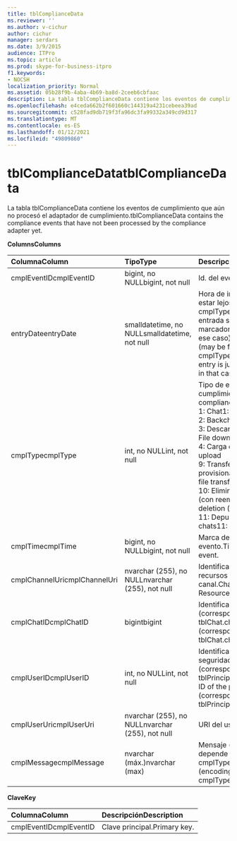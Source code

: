 ```yaml
---
title: tblComplianceData
ms.reviewer: ''
ms.author: v-cichur
author: cichur
manager: serdars
ms.date: 3/9/2015
audience: ITPro
ms.topic: article
ms.prod: skype-for-business-itpro
f1.keywords:
- NOCSH
localization_priority: Normal
ms.assetid: 05b28f9b-4aba-4b69-ba8d-2ceeb6cbfaac
description: La tabla tblComplianceData contiene los eventos de cumplimiento que aún no procesó el adaptador de cumplimiento.
ms.openlocfilehash: e4ceda662b2f601660c144319a4231cebeea39ad
ms.sourcegitcommit: c528fad9db719f3fa96dc3fa99332a349cd9d317
ms.translationtype: MT
ms.contentlocale: es-ES
ms.lasthandoff: 01/12/2021
ms.locfileid: "49809860"
---
```

# <a name="tblcompliancedata"></a><span data-ttu-id="9b92e-103">tblComplianceData</span><span class="sxs-lookup"><span data-stu-id="9b92e-103">tblComplianceData</span></span>
 
<span data-ttu-id="9b92e-104">La tabla tblComplianceData contiene los eventos de cumplimiento que aún no procesó el adaptador de cumplimiento.</span><span class="sxs-lookup"><span data-stu-id="9b92e-104">tblComplianceData contains the compliance events that have not been processed by the compliance adapter yet.</span></span>
  
<span data-ttu-id="9b92e-105">**Columns**</span><span class="sxs-lookup"><span data-stu-id="9b92e-105">**Columns**</span></span>

|<span data-ttu-id="9b92e-106">**Columna**</span><span class="sxs-lookup"><span data-stu-id="9b92e-106">**Column**</span></span>|<span data-ttu-id="9b92e-107">**Tipo**</span><span class="sxs-lookup"><span data-stu-id="9b92e-107">**Type**</span></span>|<span data-ttu-id="9b92e-108">**Descripción**</span><span class="sxs-lookup"><span data-stu-id="9b92e-108">**Description**</span></span>|
|:-----|:-----|:-----|
|<span data-ttu-id="9b92e-109">cmplEventID</span><span class="sxs-lookup"><span data-stu-id="9b92e-109">cmplEventID</span></span>  <br/> |<span data-ttu-id="9b92e-110">bigint, no NULL</span><span class="sxs-lookup"><span data-stu-id="9b92e-110">bigint, not null</span></span>  <br/> |<span data-ttu-id="9b92e-111">Id. del evento.</span><span class="sxs-lookup"><span data-stu-id="9b92e-111">Event ID.</span></span>  <br/> |
|<span data-ttu-id="9b92e-112">entryDate</span><span class="sxs-lookup"><span data-stu-id="9b92e-112">entryDate</span></span>  <br/> |<span data-ttu-id="9b92e-113">smalldatetime, no NULL</span><span class="sxs-lookup"><span data-stu-id="9b92e-113">smalldatetime, not null</span></span>  <br/> |<span data-ttu-id="9b92e-114">Hora de inserción (puede estar lejos en el futuro para cmplType=9 porque la entrada solo es un marcador de posición en ese caso).</span><span class="sxs-lookup"><span data-stu-id="9b92e-114">Time of insertion (may be far in the future for cmplType=9 because the entry is just a placeholder in that case).</span></span>  <br/> |
|<span data-ttu-id="9b92e-115">cmplType</span><span class="sxs-lookup"><span data-stu-id="9b92e-115">cmplType</span></span>  <br/> |<span data-ttu-id="9b92e-116">int, no NULL</span><span class="sxs-lookup"><span data-stu-id="9b92e-116">int, not null</span></span>  <br/> | <span data-ttu-id="9b92e-117">Tipo de evento de cumplimiento:</span><span class="sxs-lookup"><span data-stu-id="9b92e-117">Type of compliance event:</span></span> <br/>  <span data-ttu-id="9b92e-118">1: Chat</span><span class="sxs-lookup"><span data-stu-id="9b92e-118">1: Chat</span></span> <br/>  <span data-ttu-id="9b92e-119">2: Backchat</span><span class="sxs-lookup"><span data-stu-id="9b92e-119">2: Backchat</span></span> <br/>  <span data-ttu-id="9b92e-120">3: Descarga de archivos</span><span class="sxs-lookup"><span data-stu-id="9b92e-120">3: File download</span></span> <br/>  <span data-ttu-id="9b92e-121">4: Carga de archivos</span><span class="sxs-lookup"><span data-stu-id="9b92e-121">4: File upload</span></span> <br/>  <span data-ttu-id="9b92e-122">9: Transferencia de archivo provisional</span><span class="sxs-lookup"><span data-stu-id="9b92e-122">9: Provisional file transfer</span></span> <br/>  <span data-ttu-id="9b92e-123">10: Eliminación de chats (con reemplazo)</span><span class="sxs-lookup"><span data-stu-id="9b92e-123">10: Chat deletion (with replace)</span></span> <br/>  <span data-ttu-id="9b92e-124">11: Depuración de chats</span><span class="sxs-lookup"><span data-stu-id="9b92e-124">11: Chat purging</span></span> <br/> |
|<span data-ttu-id="9b92e-125">cmplTime</span><span class="sxs-lookup"><span data-stu-id="9b92e-125">cmplTime</span></span>  <br/> |<span data-ttu-id="9b92e-126">bigint, no NULL</span><span class="sxs-lookup"><span data-stu-id="9b92e-126">bigint, not null</span></span>  <br/> |<span data-ttu-id="9b92e-127">Marca de tiempo del evento.</span><span class="sxs-lookup"><span data-stu-id="9b92e-127">Time stamp for the event.</span></span>  <br/> |
|<span data-ttu-id="9b92e-128">cmplChannelUri</span><span class="sxs-lookup"><span data-stu-id="9b92e-128">cmplChannelUri</span></span>  <br/> |<span data-ttu-id="9b92e-129">nvarchar (255), no NULL</span><span class="sxs-lookup"><span data-stu-id="9b92e-129">nvarchar (255), not null</span></span>  <br/> |<span data-ttu-id="9b92e-130">Identificador uniforme de recursos (URI) del canal.</span><span class="sxs-lookup"><span data-stu-id="9b92e-130">Channel Uniform Resource Identifier (URI).</span></span>  <br/> |
|<span data-ttu-id="9b92e-131">cmplChatID</span><span class="sxs-lookup"><span data-stu-id="9b92e-131">cmplChatID</span></span>  <br/> |<span data-ttu-id="9b92e-132">bigint</span><span class="sxs-lookup"><span data-stu-id="9b92e-132">bigint</span></span>  <br/> |<span data-ttu-id="9b92e-133">Identificador de chat (correspondiente a la tabla tblChat.chatId).</span><span class="sxs-lookup"><span data-stu-id="9b92e-133">Chat ID (corresponding to tblChat.chatId table).</span></span>  <br/> |
|<span data-ttu-id="9b92e-134">cmplUserID</span><span class="sxs-lookup"><span data-stu-id="9b92e-134">cmplUserID</span></span>  <br/> |<span data-ttu-id="9b92e-135">int, no NULL</span><span class="sxs-lookup"><span data-stu-id="9b92e-135">int, not null</span></span>  <br/> |<span data-ttu-id="9b92e-136">Identificador de entidad de seguridad del póster (correspondiente a la tabla tblPrincipal.prinID).</span><span class="sxs-lookup"><span data-stu-id="9b92e-136">Principal ID of the poster (corresponding to tblPrincipal.prinID table).</span></span>  <br/> |
|<span data-ttu-id="9b92e-137">cmplUserUri</span><span class="sxs-lookup"><span data-stu-id="9b92e-137">cmplUserUri</span></span>  <br/> |<span data-ttu-id="9b92e-138">nvarchar (255), no NULL</span><span class="sxs-lookup"><span data-stu-id="9b92e-138">nvarchar (255), not null</span></span>  <br/> |<span data-ttu-id="9b92e-139">URI del usuario.</span><span class="sxs-lookup"><span data-stu-id="9b92e-139">User URI.</span></span>  <br/> |
|<span data-ttu-id="9b92e-140">cmplMessage</span><span class="sxs-lookup"><span data-stu-id="9b92e-140">cmplMessage</span></span>  <br/> |<span data-ttu-id="9b92e-141">nvarchar (máx.)</span><span class="sxs-lookup"><span data-stu-id="9b92e-141">nvarchar (max)</span></span>  <br/> |<span data-ttu-id="9b92e-142">Mensaje (la codificación depende de cmplType).</span><span class="sxs-lookup"><span data-stu-id="9b92e-142">Message (encoding depends on cmplType).</span></span>  <br/> |
   
<span data-ttu-id="9b92e-143">**Clave**</span><span class="sxs-lookup"><span data-stu-id="9b92e-143">**Key**</span></span>

|<span data-ttu-id="9b92e-144">**Columna**</span><span class="sxs-lookup"><span data-stu-id="9b92e-144">**Column**</span></span>|<span data-ttu-id="9b92e-145">**Descripción**</span><span class="sxs-lookup"><span data-stu-id="9b92e-145">**Description**</span></span>|
|:-----|:-----|
|<span data-ttu-id="9b92e-146">cmplEventID</span><span class="sxs-lookup"><span data-stu-id="9b92e-146">cmplEventID</span></span>  <br/> |<span data-ttu-id="9b92e-147">Clave principal.</span><span class="sxs-lookup"><span data-stu-id="9b92e-147">Primary key.</span></span>  <br/> |
   

